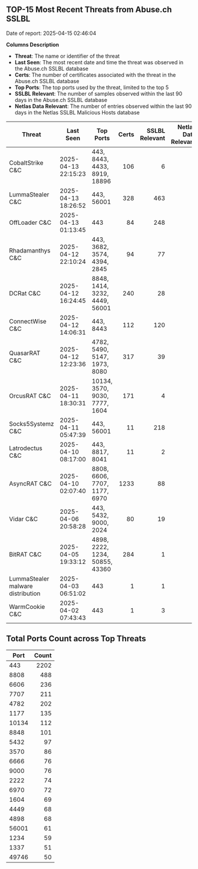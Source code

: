 ## TOP-15 Most Recent Threats from Abuse.ch SSLBL
Date of report: 2025-04-15 02:46:04

**Columns Description**
- **Threat**: The name or identifier of the threat
- **Last Seen**: The most recent date and time the threat was observed in the Abuse.ch SSLBL database
- **Certs**: The number of certificates associated with the threat in the Abuse.ch SSLBL database
- **Top Ports**: The top ports used by the threat, limited to the top 5
- **SSLBL Relevant**: The number of samples observed within the last 90 days in the Abuse.ch SSLBL database
- **Netlas Data Relevant**: The number of entries observed within the last 90 days in the Netlas SSLBL Malicious Hosts database



| Threat                     | Last Seen           | Top Ports          | Certs        | SSLBL Relevant   | Netlas Data Relevant  |
|----------------------------|---------------------|--------------------|-------------:|-----------------:|----------------------:|
| CobaltStrike C&C           | 2025-04-13 22:15:23 | 443, 8443, 4433, 8919, 18896 | 106 | 6 | 4 |
| LummaStealer C&C           | 2025-04-13 18:26:52 | 443, 56001 | 328 | 463 | 0 |
| OffLoader C&C              | 2025-04-13 01:13:45 | 443 | 84 | 248 | 1 |
| Rhadamanthys C&C           | 2025-04-12 22:10:24 | 443, 3682, 3574, 4394, 2845 | 94 | 77 | 0 |
| DCRat C&C                  | 2025-04-12 16:24:45 | 8848, 1414, 3232, 4449, 56001 | 240 | 28 | 0 |
| ConnectWise C&C            | 2025-04-12 14:06:31 | 443, 8443 | 112 | 120 | 2 |
| QuasarRAT C&C              | 2025-04-12 12:23:36 | 4782, 5490, 5147, 1973, 8080 | 317 | 39 | 0 |
| OrcusRAT C&C               | 2025-04-11 18:30:31 | 10134, 3570, 9030, 7777, 1604 | 171 | 4 | 0 |
| Socks5Systemz C&C          | 2025-04-11 05:47:39 | 443, 56001 | 11 | 218 | 7 |
| Latrodectus C&C            | 2025-04-10 08:17:00 | 443, 8817, 8041 | 11 | 2 | 0 |
| AsyncRAT C&C               | 2025-04-10 02:07:40 | 8808, 6606, 7707, 1177, 6970 | 1233 | 88 | 4 |
| Vidar C&C                  | 2025-04-06 20:58:28 | 443, 5432, 9000, 2024 | 80 | 19 | 6 |
| BitRAT C&C                 | 2025-04-05 19:33:12 | 4898, 2222, 1234, 50855, 43360 | 284 | 1 | 0 |
| LummaStealer malware distribution | 2025-04-03 06:51:02 | 443 | 1 | 1 | 0 |
| WarmCookie C&C             | 2025-04-02 07:43:43 | 443 | 1 | 3 | 0 |

## Total Ports Count across Top Threats
| Port       | Count      |
|------------|-----------:|
| 443 | 2202 |
| 8808 | 488 |
| 6606 | 236 |
| 7707 | 211 |
| 4782 | 202 |
| 1177 | 135 |
| 10134 | 112 |
| 8848 | 101 |
| 5432 | 97 |
| 3570 | 86 |
| 6666 | 76 |
| 9000 | 76 |
| 2222 | 74 |
| 6970 | 72 |
| 1604 | 69 |
| 4449 | 68 |
| 4898 | 68 |
| 56001 | 61 |
| 1234 | 59 |
| 1337 | 51 |
| 49746 | 50 |